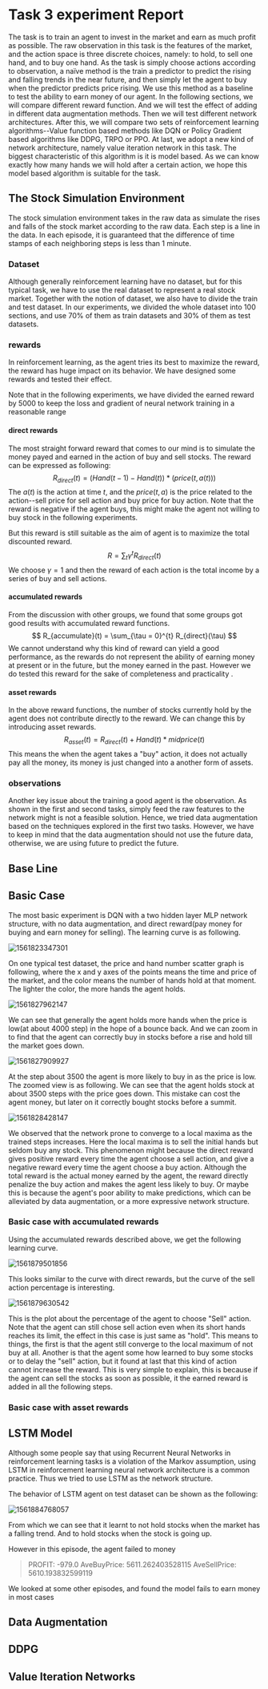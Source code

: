 # Task 3 experiment Report

The task is to train an agent to invest in the market and earn as much profit as possible. The raw observation in this task is the features of the market, and the action space is three discrete choices, namely:  to hold, to sell one hand, and to buy one hand. As the task is simply choose actions according to observation, a naïve method is the train a predictor to predict the rising and falling trends in the near future, and then simply let the agent to buy when the predictor predicts price rising. We use this method as a baseline to test the ability to earn money of our agent. In the following sections, we will compare different reward function. And we will test the effect of adding in different data augmentation methods. Then we will test different network architectures. After this, we will compare two sets of reinforcement learning algorithms--Value function based methods like DQN or Policy Gradient based algorithms like DDPG, TRPO or PPO. At last, we adopt a new kind of network architecture, namely value iteration network in this task. The biggest characteristic of this algorithm is it is model based. As we can know exactly how many hands we will hold after a certain action, we hope this model based algorithm is suitable for the task.



## The Stock Simulation Environment

The stock simulation environment takes in the raw data as simulate the rises and falls of the stock market according to the raw data. Each step is a line in the data. In each episode, it is guaranteed that the difference of time stamps of each neighboring steps is less than 1 minute. 

### Dataset

Although generally reinforcement learning have no dataset, but for this typical task, we have to use the real dataset to represent a real stock market. Together with the notion of dataset, we also have to divide the train and test dataset. In our experiments, we divided the whole dataset into 100 sections, and use 70% of them as train datasets and 30% of them as test datasets.

### rewards

In reinforcement learning, as the agent tries its best to maximize the reward, the reward has huge impact on its behavior. We have designed some rewards and tested their effect.

Note that in the following experiments, we have divided the earned reward by 5000 to keep the loss and gradient of neural network training in a reasonable range

#### direct rewards

The most straight forward reward that comes to our mind is to simulate the money payed and earned in the action of buy and sell stocks. The reward can be expressed as following:
$$
R_{direct}(t) = (Hand(t-1)-Hand(t))*(price(t,a(t)))
$$
The $a(t)$ is the action at time $t$, and the $price(t,a)$ is the price related to the action--sell price for sell action and buy price for buy action. Note that the reward is negative if the agent buys, this might make the agent not willing to buy stock in the following experiments. 

But this reward is still suitable as the aim of agent is to maximize the total discounted reward.
$$
R = \sum_t\gamma^tR_{direct}(t)
$$
We choose $\gamma = 1$ and then the reward of each action is the total income by a series of buy and sell actions.

#### accumulated rewards

From the discussion with other groups, we found that some groups got good results with accumulated reward functions.  
$$
R_{accumulate}(t) = \sum_{\tau = 0}^{t} R_{direct}(\tau)
$$
We cannot understand why this kind of reward can yield a good performance, as the rewards do not represent the ability of earning money at present or in the future, but the money earned in the past. However we do tested this reward for the sake of completeness and practicality .

#### asset rewards

In the above reward functions, the number of stocks currently hold by the agent does not contribute directly to the reward. We can change this by introducing asset rewards.
$$
R_{asset}(t) = R_{direct}(t) + Hand(t)*midprice(t)
$$
This means the when the agent takes a "buy" action, it does not actually pay all the money, its money is just changed into a another form of assets.

### observations

Another key issue about the training a good agent is the observation.  As shown in the first and second tasks, simply feed the raw features to the network might is not a feasible solution. Hence, we tried data augmentation based on the techniques explored in the first two tasks. However, we have to keep in mind that the data augmentation should not use the future data, otherwise, we are using future to predict the future. 



## Base Line



## Basic Case

The most basic experiment is DQN with a two hidden layer MLP network structure, with no data augmentation, and direct reward(pay money for buying and earn money for selling). The learning curve is as following.

![1561823347301](D:\yangcy\UNVjunior\EE359\Projects\stockRL\DQN-reward-0.png)

On one typical test dataset, the price and hand number scatter graph is following, where the x and y axes of the points means the time and price of the market, and the color means the number of hands hold at that moment. The lighter the color, the more hands the agent holds.

![1561827962147](D:\yangcy\UNVjunior\EE359\Projects\stockRL\pics\DQN-0-hand-scatter0.png)

We can see that generally the agent holds more hands when the price is low(at about 4000 step)  in the hope of a bounce back. And we can zoom in to find that the agent can correctly buy in stocks before a rise and hold till the market goes down. 

![1561827909927](D:\yangcy\UNVjunior\EE359\Projects\stockRL\pics\DQN-0-hand-scatter.png)

At the step about 3500 the agent is more likely to buy in as the price is low. The zoomed view is as following. We can see that the agent holds stock at about 3500 steps with the price goes down. This mistake can cost the agent money, but later on it correctly bought stocks before a summit.

![1561828428147](D:\yangcy\UNVjunior\EE359\Projects\stockRL\pics\DQN-0-hand-scatter1.png)

We observed that the network prone to converge to a local maxima as the trained steps increases. Here the local maxima is to sell the initial hands but seldom buy any stock. This phenomenon might because  the direct reward gives positive reward every time the agent choose a sell action, and give a negative reward every time the agent choose a buy action. Although the total reward is the actual money earned by the agent, the reward directly penalize the buy action and makes the agent less likely to buy. Or maybe this is because the agent's poor ability to make predictions, which can be alleviated by data augmentation, or a more expressive network structure.

### Basic case with accumulated rewards

Using the accumulated rewards described above, we get the following learning curve.

![1561879501856](D:\yangcy\UNVjunior\EE359\Projects\stockRL\pics\DQN-accuR1.png)

This looks similar to the curve with direct rewards, but the curve of the sell action percentage is interesting.

![1561879630542](D:\yangcy\UNVjunior\EE359\Projects\stockRL\pics\DQN-accuRSellPerc.png)

This is the plot about the percentage of the agent to choose "Sell" action. Note that the agent can still chose sell action even when its short hands reaches its limit, the effect in this case is just same as "hold". This means to things, the first is that the agent still converge to the local maximum of not buy at all.  Another is that the agent some how learned to buy some stocks or to delay the "sell" action, but it found at last that this kind of action cannot increase the reward. This is very simple to explain, this is because if the agent can sell the stocks as soon as possible, it the earned reward is added in all the following steps. 

### Basic case with asset rewards



## LSTM Model

Although some people say that using Recurrent Neural Networks in reinforcement learning tasks is a violation of the Markov assumption, using LSTM in reinforcement learning neural network architecture is a common practice. Thus we tried to use LSTM as the network structure.

The behavior of LSTM  agent on test dataset can be shown as the following:

![1561884768057](D:\yangcy\UNVjunior\EE359\Projects\stockRL\pics\LSTMDQNhand0.png)

From which we can see that it learnt to not hold stocks when the market has a falling trend. And to hold stocks when the stock is going up.

However in this episode, the agent failed to money

>PROFIT: -979.0
>AveBuyPrice: 5611.262403528115
>AveSellPrice: 5610.193832599119

We looked at some other episodes, and found the model fails to earn money in most cases

## Data Augmentation 





## DDPG





## Value Iteration Networks

